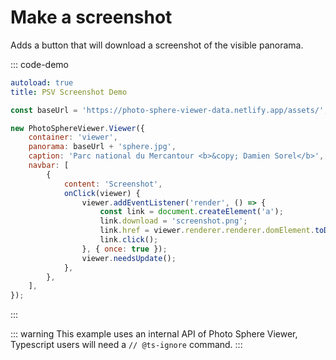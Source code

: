 # Make a screenshot

Adds a button that will download a screenshot of the visible panorama.

::: code-demo

```yaml
autoload: true
title: PSV Screenshot Demo
```

```js
const baseUrl = 'https://photo-sphere-viewer-data.netlify.app/assets/';

new PhotoSphereViewer.Viewer({
    container: 'viewer',
    panorama: baseUrl + 'sphere.jpg',
    caption: 'Parc national du Mercantour <b>&copy; Damien Sorel</b>',
    navbar: [
        {
            content: 'Screenshot',
            onClick(viewer) {
                viewer.addEventListener('render', () => {
                    const link = document.createElement('a');
                    link.download = 'screenshot.png';
                    link.href = viewer.renderer.renderer.domElement.toDataURL();
                    link.click();
                }, { once: true });
                viewer.needsUpdate();
            },
        },
    ],
});
```

:::

::: warning
This example uses an internal API of Photo Sphere Viewer, Typescript users will need a `// @ts-ignore` command.
:::
